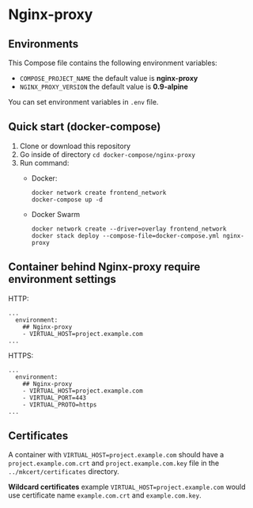 # Nginx-proxy

## Environments
This Compose file contains the following environment variables:

- `COMPOSE_PROJECT_NAME` the default value is **nginx-proxy**
- `NGINX_PROXY_VERSION` the default value is **0.9-alpine**

You can set environment variables in `.env` file.

## Quick start (docker-compose)
1. Clone or download this repository
1. Go inside of directory `cd docker-compose/nginx-proxy`
1. Run command:
    - Docker:

          docker network create frontend_network
          docker-compose up -d

    - Docker Swarm

          docker network create --driver=overlay frontend_network
          docker stack deploy --compose-file=docker-compose.yml nginx-proxy

## Container behind Nginx-proxy require environment settings

HTTP:

    ...
      environment:
        ## Nginx-proxy
        - VIRTUAL_HOST=project.example.com
    ...

HTTPS:

    ...
      environment:
        ## Nginx-proxy
        - VIRTUAL_HOST=project.example.com
        - VIRTUAL_PORT=443
        - VIRTUAL_PROTO=https
    ...

## Certificates

A container with `VIRTUAL_HOST=project.example.com` should have a `project.example.com.crt` and `project.example.com.key` file in the `../mkcert/certificates` directory.

**Wildcard certificates** example `VIRTUAL_HOST=project.example.com` would use certificate name `example.com.crt` and `example.com.key`.
